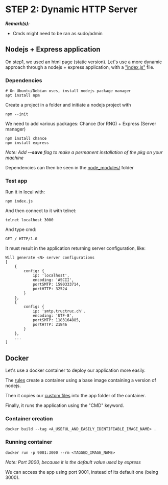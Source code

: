 
# STEP 2: Dynamic HTTP Server

***Remark(s):***

- Cmds might need to be ran as sudo/admin

## Nodejs + Express application

On step1, we used an html page (static version). Let's use a more dynamic approach through a nodejs + express application, with a ["index.js"](src/index.js) file.

### Dependencies

```shell
# On Ubuntu/Debian oses, install nodejs package manager
apt install npm
```

Create a project in a folder and initiate a nodejs project with 

```shell
npm --init
```

We need to add various packages: Chance (for RNG) + Express (Server manager)

```shell
npm install chance
npm install express
```

*Note: Add **--save** flag to make a permanent installation of the pkg on your machine*

Dependencies can then be seen in the [node_modules/](src/node_modules) folder

### Test app

Run it in local with:

```shell
npm index.js
```

And then connect to it with telnet:

```shell
telnet localhost 3000
```

And type cmd: 

```shell
GET / HTTP/1.0
```

It must result in the application returning server configuration, like:

```text
Will generate <N> server configurations
[
    {
        config: {
            ip: 'localhost',
            encoding: 'ASCII',
            portSMTP: 1590333714,
            portHTTP: 32524
        }
    },
    {
        config: {
            ip: 'smtp.tructruc.ch',
            encoding: 'UTF-8',
            portSMTP: 1183164885,
            portHTTP: 21846
        }
    },
    ...
]
```

## Docker

Let's use a docker container to deploy our application more easily.

The [rules](Dockerfile) create a container using a base image containing a version of nodejs.

Then it copies our [custom files](src/) into the app folder of the container.

Finally, it runs the application using the "CMD" keyword.

### Container creation

```shell
docker build --tag <A_USEFUL_AND_EASILY_IDENTIFIABLE_IMAGE_NAME> .
```

### Running container

```shell
docker run -p 9001:3000 --rm <TAGGED_IMAGE_NAME>
```

*Note: Port 3000, because it is the default value used by express*

We can access the app using port 9001, instead of its default one (being 3000).

